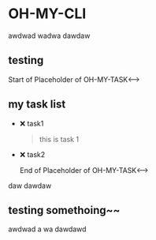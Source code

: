 # OH-MY-CLI

awdwad
wadwa
dawdaw

## testing

<!-->Start of Placeholder of OH-MY-TASK<-->
## my task list

- ❌ task1
  > this is task 1

- ❌ task2
  <!-->End of Placeholder of OH-MY-TASK<-->

daw
dawdaw

## testing somethoing~~

awdwad
a
wa
dawdawd
